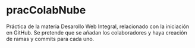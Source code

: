 # pracColabNube
Práctica de la materia Desarollo Web Integral, relacionado con la iniciación en GitHub. Se pretende que se añadan los colaboradores y haya creación de ramas y commits para cada uno.

